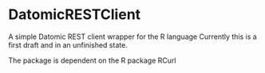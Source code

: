 # DatomicRESTClient
A simple Datomic REST client wrapper for the R language
Currently this is a first draft and in an unfinished state.

The package is dependent on the R package RCurl
